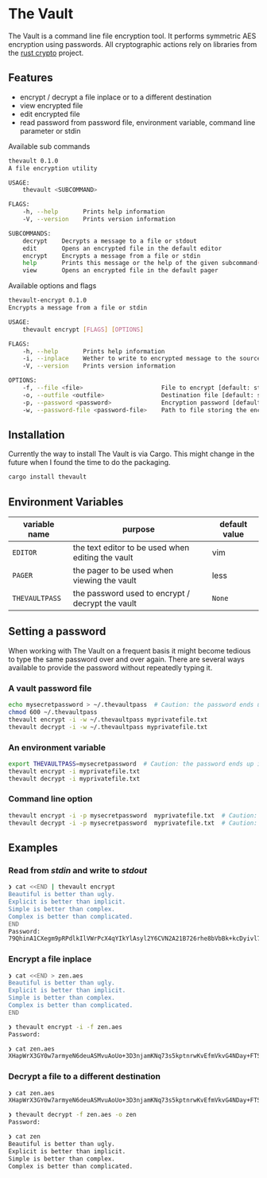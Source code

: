 # The Vault

The Vault is a command line file encryption tool. It performs symmetric AES
encryption using passwords. All cryptographic actions rely on libraries from the
[rust crypto](https://docs.rs/rust-crypto/0.2.36/crypto/) project.

## Features

- encrypt / decrypt a file inplace or to a different destination
- view encrypted file
- edit encrypted file
- read password from password file, environment variable, command line parameter
  or stdin

Available sub commands

```sh
thevault 0.1.0
A file encryption utility

USAGE:
    thevault <SUBCOMMAND>

FLAGS:
    -h, --help       Prints help information
    -V, --version    Prints version information

SUBCOMMANDS:
    decrypt    Decrypts a message to a file or stdout
    edit       Opens an encrypted file in the default editor
    encrypt    Encrypts a message from a file or stdin
    help       Prints this message or the help of the given subcommand(s)
    view       Opens an encrypted file in the default pager

```

Available options and flags

```sh
thevault-encrypt 0.1.0
Encrypts a message from a file or stdin

USAGE:
    thevault encrypt [FLAGS] [OPTIONS]

FLAGS:
    -h, --help       Prints help information
    -i, --inplace    Wether to write to encrypted message to the source file
    -V, --version    Prints version information

OPTIONS:
    -f, --file <file>                      File to encrypt [default: stdin]
    -o, --outfile <outfile>                Destination file [default: stdout]
    -p, --password <password>              Encryption password [default: stdin] [env: THEVAULTPASS]
    -w, --password-file <password-file>    Path to file storing the encryption password

```

## Installation

Currently the way to install The Vault is via Cargo. This might change in the
future when I found the time to do the packaging.

```sh
cargo install thevault
```

## Environment Variables

| variable name  | purpose                                           | default value |
| -------------- | ------------------------------------------------- | ------------- |
| `EDITOR`       | the text editor to be used when editing the vault | vim           |
| `PAGER`        | the pager to be used when viewing the vault       | less          |
| `THEVAULTPASS` | the password used to encrypt / decrypt the vault  | `None`        |

## Setting a password

When working with The Vault on a frequent basis it might become tedious to type
the same password over and over again. There are several ways available to provide
the password without repeatedly typing it.

### A vault password file

```sh
echo mysecretpassword > ~/.thevaultpass  # Caution: the password ends up in the shell history
chmod 600 ~/.thevaultpass
thevault encrypt -i -w ~/.thevaultpass myprivatefile.txt
thevault decrypt -i -w ~/.thevaultpass myprivatefile.txt
```

### An environment variable

```sh
export THEVAULTPASS=mysecretpassword  # Caution: the password ends up in the shell history
thevault encrypt -i myprivatefile.txt
thevault decrypt -i myprivatefile.txt
```

### Command line option

```sh
thevault encrypt -i -p mysecretpassword  myprivatefile.txt  # Caution: the password ends up in the shell history
thevault decrypt -i -p mysecretpassword  myprivatefile.txt  # Caution: the password ends up in the shell history
```

## Examples

### Read from _stdin_ and write to _stdout_

```sh
❯ cat <<END | thevault encrypt
Beautiful is better than ugly.
Explicit is better than implicit.
Simple is better than complex.
Complex is better than complicated.
END
Password:
79QhinA1CXegm9pRPdlkIlVWrPcX4qYIkYlAsyl2Y6CVN2A21B726rhe8bVbBk+kcDyivl7DTnq+5oUaR3TkNM8N4j2+4OCKeuihnQ7Vtv4I3WJ4IQueUJvmsoBbxuCFHVoMqGkbIdehS3CVdvovACqCGlAvH39yxh61Ds1Dp1ND8Uzkhe9JlM5wicQyy2PgSRqSvie1W7Wq732oJ1Jp9Xo7wWOAMQInLGa8+9bzIADdzJWuyTynJYo4Jn38NhlflG7B2iZ/2d6Zz2SDwJkzIQ==%                                                           
```

### Encrypt a file inplace

```sh
❯ cat <<END > zen.aes
Beautiful is better than ugly.
Explicit is better than implicit.
Simple is better than complex.
Complex is better than complicated.
END

❯ thevault encrypt -i -f zen.aes
Password:

❯ cat zen.aes
XHapWrX3GY0w7armyeN6deuASMvuAoUo+3D3njamKNq73s5kptnrwKvEfmVkvG4NDay+FTSAwDmYDFMKHpQBmnq0DPK84/pplnADK2Untfzizh9ykZxd/ZLk/yLve6x2zuExSR04Ww+itbYuk1kPGgyrCpsBFkxtI8TnRZxSzmzDzjHGus/H2Qa36F/gBRZS5inxqReCYkgLRKjree9+rP+Ms8XyLc0aJWI/FmD8cKQ71k+QeJ/4ch7pIFbQ4A+fCHqSJZju45IoJIoMHm6TEQ==%                                                           
```

### Decrypt a file to a different destination

```sh
❯ cat zen.aes
XHapWrX3GY0w7armyeN6deuASMvuAoUo+3D3njamKNq73s5kptnrwKvEfmVkvG4NDay+FTSAwDmYDFMKHpQBmnq0DPK84/pplnADK2Untfzizh9ykZxd/ZLk/yLve6x2zuExSR04Ww+itbYuk1kPGgyrCpsBFkxtI8TnRZxSzmzDzjHGus/H2Qa36F/gBRZS5inxqReCYkgLRKjree9+rP+Ms8XyLc0aJWI/FmD8cKQ71k+QeJ/4ch7pIFbQ4A+fCHqSJZju45IoJIoMHm6TEQ==%                                                           

❯ thevault decrypt -f zen.aes -o zen
Password:

❯ cat zen
Beautiful is better than ugly.
Explicit is better than implicit.
Simple is better than complex.
Complex is better than complicated.
```
